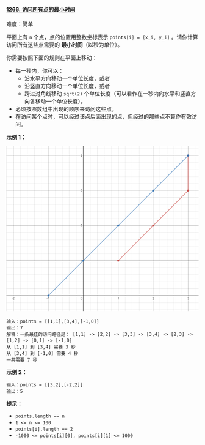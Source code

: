 ﻿#### [1266\. 访问所有点的最小时间](https://leetcode.cn/problems/minimum-time-visiting-all-points/)

难度：简单

平面上有 `n` 个点，点的位置用整数坐标表示 `points[i] = [x_i, y_i]` 。请你计算访问所有这些点需要的 **最小时间**（以秒为单位）。

你需要按照下面的规则在平面上移动：

-   每一秒内，你可以：
    -   沿水平方向移动一个单位长度，或者
    -   沿竖直方向移动一个单位长度，或者
    -   跨过对角线移动 `sqrt(2)` 个单位长度（可以看作在一秒内向水平和竖直方向各移动一个单位长度）。
-   必须按照数组中出现的顺序来访问这些点。
-   在访问某个点时，可以经过该点后面出现的点，但经过的那些点不算作有效访问。

**示例 1：**

![](./assets/img/Question1266_01.png)

```
输入：points = [[1,1],[3,4],[-1,0]]
输出：7
解释：一条最佳的访问路径是： [1,1] -> [2,2] -> [3,3] -> [3,4] -> [2,3] -> [1,2] -> [0,1] -> [-1,0]   
从 [1,1] 到 [3,4] 需要 3 秒 
从 [3,4] 到 [-1,0] 需要 4 秒
一共需要 7 秒
```

**示例 2：**

```
输入：points = [[3,2],[-2,2]]
输出：5
```

**提示：**

-   `points.length == n`
-   `1 <= n <= 100`
-   `points[i].length == 2`
-   `-1000 <= points[i][0], points[i][1] <= 1000`
